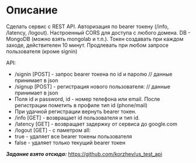 # Описание

Сделать сервис с REST API. Авторизация по bearer токену (/info, /latency, /logout).
Настроенный CORS для доступа с любого домена. DB - MongoDB (можно взять mongolab и т.п.). Токен создавать при каждом заходе, действителен 10 минут. Продлевать при любом запросе пользователя (кроме signin)

API:

* /signin [POST] - запрос bearer токена по id и паролю // данные принимает в json
* /signup [POST] - регистрация нового пользователя: // данные принимает в json
* Поля id и password, id - номер телефона или email. После регистрации пометить в профиле тип id (phone/mail)
* При удачной регистрации вернуть bearer токен.
* /info [GET] - возвращает id пользователя и тип id.
* /latency [GET] - возвращает задержку от сервиса до google.com
* /logout [GET] - с паметром all:
* true - удаляет все bearer токены пользователя
* false - удаляет только текущий bearer токен

***Задание взято отсюда:*** <https://github.com/korzhev/us_test_api>
